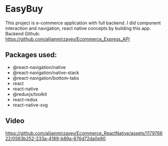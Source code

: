 # EasyBuy

This project is e-commerce application with full backend. I did component interaction and navigation, react native concepts by building this app.
Backend Github: https://github.com/alijanmirzayev/Ecommerce_Express_API

## Packages used:

- @react-navigation/native
- @react-navigation/native-stack
- @react-navigation/bottom-tabs
- react
- react-native
- @reduxjs/toolkit
- react-redux
- react-native-svg

## Video
https://github.com/alijanmirzayev/Ecommerce_ReactNative/assets/117976622/0583b252-233a-4189-b89a-676d72da0e90
